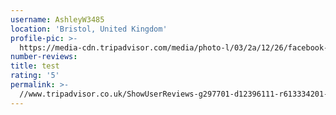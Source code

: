 ```yaml
---
username: AshleyW3485
location: 'Bristol, United Kingdom'
profile-pic: >-
  https://media-cdn.tripadvisor.com/media/photo-l/03/2a/12/26/facebook-avatar.jpg
number-reviews:
title: test
rating: '5'
permalink: >-
  //www.tripadvisor.co.uk/ShowUserReviews-g297701-d12396111-r613334201-Tresna_Bali_Cooking_School-Ubud_Gianyar_Bali.html
---
```

